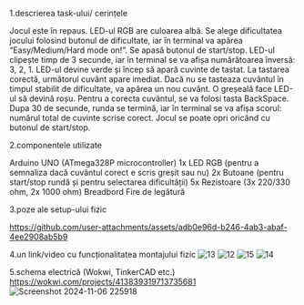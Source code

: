1.descrierea task-ului/ cerințele

  Jocul este în repaus. LED-ul RGB are culoarea albă.
  Se alege dificultatea jocului folosind butonul de dificultate, iar în terminal va apărea “Easy/Medium/Hard mode on!”.
  Se apasă butonul de start/stop.
  LED-ul clipește timp de 3 secunde, iar în terminal se va afișa numărătoarea înversă: 3, 2, 1.
  LED-ul devine verde și încep să apară cuvinte de tastat.
  La tastarea corectă, următorul cuvânt apare imediat. Dacă nu se tasteaza cuvântul în timpul stabilit de dificultate, va apărea un nou cuvânt.
  O greșeală face LED-ul să devină roșu. Pentru a corecta cuvântul, se va folosi tasta BackSpace.
  Dupa 30 de secunde, runda se termină, iar în terminal se va afișa scorul: numărul total de cuvinte scrise corect.
  Jocul se poate opri oricând cu butonul de start/stop.

2.componentele utilizate

  Arduino UNO (ATmega328P microcontroller)
  1x LED RGB (pentru a semnaliza dacă cuvântul corect e scris greșit sau nu)
  2x Butoane (pentru start/stop rundă și pentru selectarea dificultății)
  5x Rezistoare (3x 220/330 ohm, 2x 1000 ohm)
  Breadbord
  Fire de legătură

3.poze ale setup-ului fizic


https://github.com/user-attachments/assets/adb0e96d-b246-4ab3-abaf-4ee2908ab5b9


4.un link/video cu funcționalitatea montajului fizic
![13](https://github.com/user-attachments/assets/6a5786d5-4a95-49a4-b5a1-68ec5347eab2)
![12](https://github.com/user-attachments/assets/5c15bd1c-d15f-449d-a88e-5cfc08046bf2)
![15](https://github.com/user-attachments/assets/f5616ef1-71bc-42c4-b0e0-802c9e651b70)
![14](https://github.com/user-attachments/assets/0f2839bb-fb39-4d12-8883-176cecb1dfb6)

5.schema electrică (Wokwi, TinkerCAD etc.)
https://wokwi.com/projects/413839319713735681
![Screenshot 2024-11-06 225918](https://github.com/user-attachments/assets/f3fb1aae-1d55-4f3b-8bc3-4857591df853)
